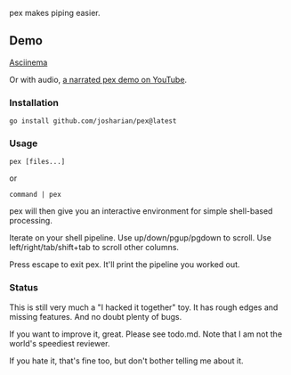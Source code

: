 pex makes piping easier.

## Demo

[Asciinema](https://asciinema.org/a/GaZBCUlRa7NenRC20jxyxpzRj)

Or with audio, [a narrated pex demo on YouTube](https://youtu.be/84e2zmZ9Dv8).

### Installation

```
go install github.com/josharian/pex@latest
```

### Usage

```
pex [files...]
```

or

```
command | pex
```

pex will then give you an interactive environment for simple shell-based processing.

Iterate on your shell pipeline. Use up/down/pgup/pgdown to scroll. Use left/right/tab/shift+tab to scroll other columns.

Press escape to exit pex. It'll print the pipeline you worked out.

### Status

This is still very much a "I hacked it together" toy. It has rough edges and missing features. And no doubt plenty of bugs.

If you want to improve it, great. Please see todo.md. Note that I am not the world's speediest reviewer.

If you hate it, that's fine too, but don't bother telling me about it.
